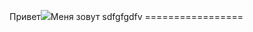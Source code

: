 Привет![]( https://user-images.githubusercontent.com/18350557/176309783-0785949b-9127-417c-8b55-ab5a4333674e.gif)Меня зовут sdfgfgdfv =================

